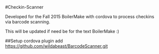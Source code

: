 #Checkin-Scanner

Developed for the Fall 2015 BoilerMake with cordova to process checkins via barcode scanning.

This will be updated if need be for the text BoilerMake :) 

##Setup
cordova plugin add https://github.com/wildabeast/BarcodeScanner.git

